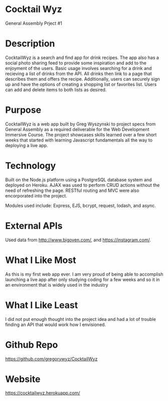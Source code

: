 # Cocktail Wyz
General Assembly Prject #1

# Description
CocktailWyz is a search and find app for drink recipes. The app also has a social photo sharing feed to provide some inspiration and add to the enjoyment of the users. Basic usage involves searching for a drink and recieving a list of drinks from the API. All drinks then link to a page that describes them and offers the recipe. Additionally, users can securely sign up and have the options of creating a shopping list or favorites list. Users can add and delete items to both lists as desired.

# Purpose
CocktailWyz is a web app built by Greg Wyszynski to project specs from General Assembly as a required deliverable for the Web Development Immersive Course. The project showcases skills learned over a few short weeks that started with learning Javascript fundamentals all the way to deploying a live app.

# Technology
Built on the Node.js platform using a PostgreSQL database system and deployed on Heroku. AJAX was used to perform CRUD actions without the need of refreshing the page. RESTful routing and MVC were also encorporated into the project.

Modules used include: Express, EJS, bcrypt, request, lodash, and async.

# External APIs
Used data from http://www.bigoven.com/, and https://instagram.com/.

# What I Like Most
As this is my first web app ever. I am very proud of being able to accomplish launching a live app after only studying coding for a few weeks and so it in an environment that is widely used in the industry

# What I Like Least
I did not put enough thought into the project idea and had a lot of trouble finding an API that would work how I envisioned.

# Github Repo
https://github.com/gregorywyz/CocktailWyz

# Website
https://cocktailwyz.herokuapp.com/
